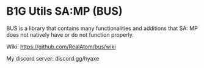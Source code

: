 # B1G Utils SA:MP (BUS)
BUS is a library that contains many functionalities and additions that SA: MP does not natively have or do not function properly.

Wiki: https://github.com/RealAtom/bus/wiki

My discord server: discord.gg/hyaxe
